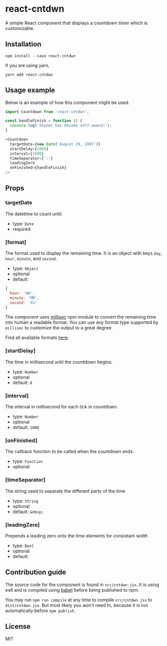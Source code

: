 # react-cntdwn

A simple React component that displays a countdown timer which is customizable.

## Installation

    npm install --save react-cntdwn

If you are using yarn,

    yarn add react-cntdwn

## Usage example

Below is an example of how this component might be used.

```js
import Countdown from 'react-cntdwn';

const handleFinish = function () {
  console.log('Skynet has become self-aware!');
}

<Countdown
  targetDate={new Date('August 29, 1997')}
  startDelay={2000}
  interval={1000}
  timeSeparator={':'}
  leadingZero
  onFinished={handleFinish}
/>
```

## Props

### targetDate

The datetime to count until.

* type: `Date`
* required

### [format]

The format used to display the remaining time. It is an object with keys `day`,
`hour`, `minute`, and `second`.

* type: `Object`
* optional
* default:

```js
{
  hour: 'HH',
  minute: 'MM',
  second: 'SS'
}
```

The component uses [millisec](https://github.com/sungwoncho/millisec) npm
module to convert the remaining time into human a readable format. You can use
any format type supported by `millisec` to customize the output to a great
degree.

Find all available formats [here](https://github.com/sungwoncho/millisec#formatoutput).


### [startDelay]

The time in millisecond until the countdown begins.

* type: `Number`
* optional
* default: `0`

### [interval]

The interval in millisecond for each tick in countdown.

* type: `Number`
* optional
* default: `1000`

### [onFinished]

The callback function to be called when the countdown ends.

* type: `Function`
* optional

### [timeSeparator]

The string used to separate the different parts of the time

* type: `String`
* optional
* default: `&nbsp;`
 
### [leadingZero]

Prepends a leading zero onto the time elements for consistant width

* type: `Bool`
* optional
* default: 
 


## Contribution guide

The source code for the component is found in `src/cntdwn.jsx`. It is using
es6 and is compiled using [babel](https://github.com/babel/babel) before being
published to npm.

You may run `npm run compile` at any time to compile `src/cntdwn.jsx` to
`dist/cntdwn.jsx`. But most likely you won't need to, because it is run
automatically before `npm publish`.

## License

MIT
